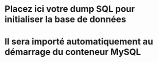 # Placez ici votre dump SQL pour initialiser la base de données
# Il sera importé automatiquement au démarrage du conteneur MySQL
